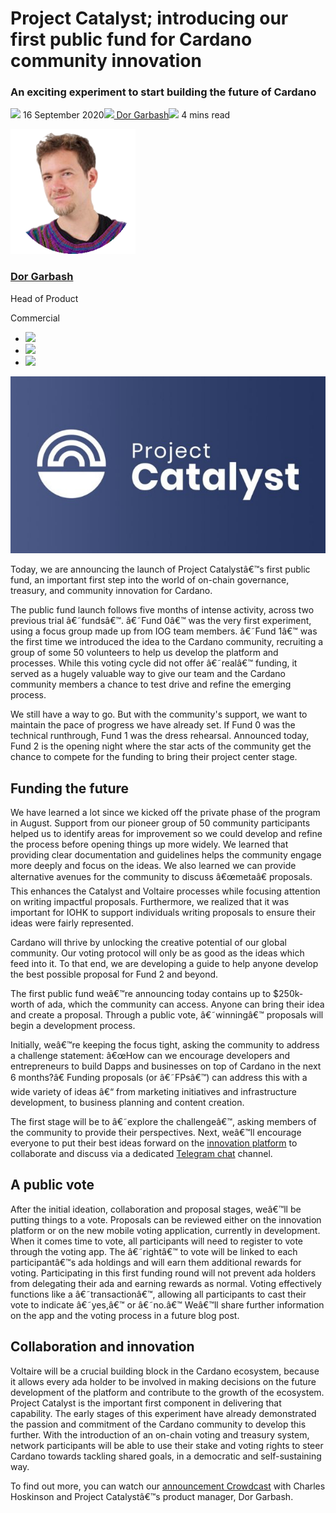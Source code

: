 # Project Catalyst; introducing our first public fund for Cardano community innovation
### **An exciting experiment to start building the future of Cardano**
![](img/2020-09-16-project-catalyst-introducing-our-first-public-fund-for-cardano-community-innovation.002.png) 16 September 2020![](img/2020-09-16-project-catalyst-introducing-our-first-public-fund-for-cardano-community-innovation.002.png)[ Dor Garbash](/en/blog/authors/dor-garbash/page-1/)![](img/2020-09-16-project-catalyst-introducing-our-first-public-fund-for-cardano-community-innovation.003.png) 4 mins read

![Dor Garbash](img/2020-09-16-project-catalyst-introducing-our-first-public-fund-for-cardano-community-innovation.004.png)[](/en/blog/authors/dor-garbash/page-1/)
### [**Dor Garbash**](/en/blog/authors/dor-garbash/page-1/)
Head of Product

Commercial

- ![](img/2020-09-16-project-catalyst-introducing-our-first-public-fund-for-cardano-community-innovation.005.png)[](https://linkedin.com/in/garbash "LinkedIn")
- ![](img/2020-09-16-project-catalyst-introducing-our-first-public-fund-for-cardano-community-innovation.006.png)[](https://twitter.com/garbash "Twitter")
- ![](img/2020-09-16-project-catalyst-introducing-our-first-public-fund-for-cardano-community-innovation.007.png)[](https://github.com/Garbash "GitHub")

![Project Catalyst; introducing our first public fund for Cardano community innovation](img/2020-09-16-project-catalyst-introducing-our-first-public-fund-for-cardano-community-innovation.008.jpeg)

Today, we are announcing the launch of Project Catalystâ€™s first public fund, an important first step into the world of on-chain governance, treasury, and community innovation for Cardano.

The public fund launch follows five months of intense activity, across two previous trial â€˜fundsâ€™. â€˜Fund 0â€™ was the very first experiment, using a focus group made up from IOG team members. â€˜Fund 1â€™ was the first time we introduced the idea to the Cardano community, recruiting a group of some 50 volunteers to help us develop the platform and processes. While this voting cycle did not offer â€˜realâ€™ funding, it served as a hugely valuable way to give our team and the Cardano community members a chance to test drive and refine the emerging process.

We still have a way to go. But with the community's support, we want to maintain the pace of progress we have already set. If Fund 0 was the technical runthrough, Fund 1 was the dress rehearsal. Announced today, Fund 2 is the opening night where the star acts of the community get the chance to compete for the funding to bring their project center stage.
## **Funding the future**
We have learned a lot since we kicked off the private phase of the program in August. Support from our pioneer group of 50 community participants helped us to identify areas for improvement so we could develop and refine the process before opening things up more widely. We learned that providing clear documentation and guidelines helps the community engage more deeply and focus on the ideas. We also learned we can provide alternative avenues for the community to discuss â€œmetaâ€ proposals. This enhances the Catalyst and Voltaire processes while focusing attention on writing impactful proposals. Furthermore, we realized that it was important for IOHK to support individuals writing proposals to ensure their ideas were fairly represented.

Cardano will thrive by unlocking the creative potential of our global community. Our voting protocol will only be as good as the ideas which feed into it. To that end, we are developing a guide to help anyone develop the best possible proposal for Fund 2 and beyond.

The first public fund weâ€™re announcing today contains up to $250k-worth of ada, which the community can access. Anyone can bring their idea and create a proposal. Through a public vote, â€˜winningâ€™ proposals will begin a development process.

Initially, weâ€™re keeping the focus tight, asking the community to address a challenge statement: â€œHow can we encourage developers and entrepreneurs to build Dapps and businesses on top of Cardano in the next 6 months?â€ Funding proposals (or â€˜FPsâ€™) can address this with a wide variety of ideas â€“ from marketing initiatives and infrastructure development, to business planning and content creation.

The first stage will be to â€˜explore the challengeâ€™, asking members of the community to provide their perspectives. Next, weâ€™ll encourage everyone to put their best ideas forward on the [innovation platform](https://cardano.ideascale.com/a/index) to collaborate and discuss via a dedicated [Telegram chat](https://t.me/cardanocatalyst) channel.
## **A public vote**
After the initial ideation, collaboration and proposal stages, weâ€™ll be putting things to a vote. Proposals can be reviewed either on the innovation platform or on the new mobile voting application, currently in development. When it comes time to vote, all participants will need to register to vote through the voting app. The â€˜rightâ€™ to vote will be linked to each participantâ€™s ada holdings and will earn them additional rewards for voting. Participating in this first funding round will not prevent ada holders from delegating their ada and earning rewards as normal. Voting effectively functions like a â€˜transactionâ€™, allowing all participants to cast their vote to indicate â€˜yes,â€™ or â€˜no.â€™ Weâ€™ll share further information on the app and the voting process in a future blog post.
## **Collaboration and innovation**
Voltaire will be a crucial building block in the Cardano ecosystem, because it allows every ada holder to be involved in making decisions on the future development of the platform and contribute to the growth of the ecosystem. Project Catalyst is the important first component in delivering that capability. The early stages of this experiment have already demonstrated the passion and commitment of the Cardano community to develop this further. With the introduction of an on-chain voting and treasury system, network participants will be able to use their stake and voting rights to steer Cardano towards tackling shared goals, in a democratic and self-sustaining way.

To find out more, you can watch our [announcement Crowdcast](https://www.crowdcast.io/e/fofg4hrz) with Charles Hoskinson and Project Catalystâ€™s product manager, Dor Garbash.
